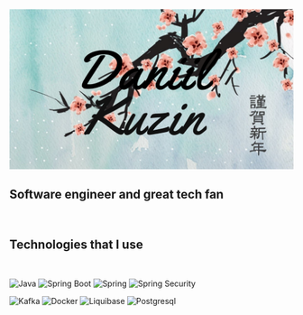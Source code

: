 ![Header](https://github.com/shad0wsong/shad0wsong/blob/main/assets/Оформление%20YouTube-канала%202560x1440%20пикс(1).jpeg)

<h2>Software engineer and great tech fan</h2> <br>

<h2>Technologies that I use</h2> <br>

![Java](https://img.shields.io/badge/-Java-090909?style=for-the-badge&logo=appveyor)
![Spring Boot](https://img.shields.io/badge/-Spring_Boot-407d41?style=for-the-badge&logo=springboot)
![Spring](https://img.shields.io/badge/-Spring-407d41?style=for-the-badge&logo=spring)
![Spring Security](https://img.shields.io/badge/-Spring_Security-407d41?style=for-the-badge&logo=springsecurity)

![Kafka](https://img.shields.io/badge/-Apache_Kafka-121212?style=for-the-badge&logo=apachekafka)
![Docker](https://img.shields.io/badge/-Docker-313e94?style=for-the-badge&logo=docker)
![Liquibase](https://img.shields.io/badge/-Liqubase-bcc2e3?style=for-the-badge&logo=liquibase)
![Postgresql](https://img.shields.io/badge/-Postgresql-dedee0?style=for-the-badge&logo=postgresql)